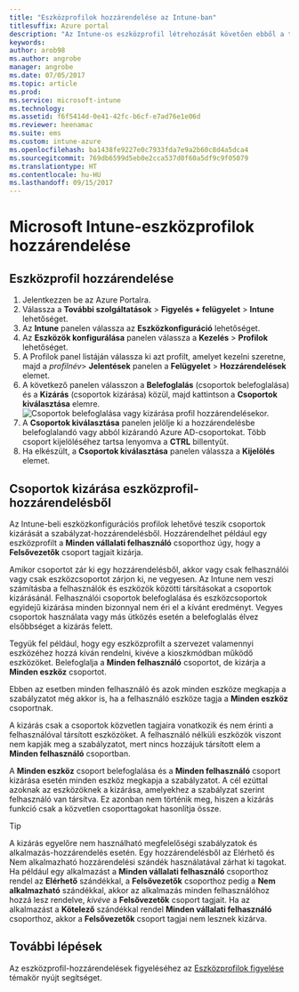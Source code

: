 ```yaml
---
title: "Eszközprofilok hozzárendelése az Intune-ban"
titlesuffix: Azure portal
description: "Az Intune-os eszközprofil létrehozását követően ebből a témakörből megtudhatja, hogyan tudja azt eszközökhöz hozzárendelni.”"
keywords: 
author: arob98
ms.author: angrobe
manager: angrobe
ms.date: 07/05/2017
ms.topic: article
ms.prod: 
ms.service: microsoft-intune
ms.technology: 
ms.assetid: f6f5414d-0e41-42fc-b6cf-e7ad76e1e06d
ms.reviewer: heenamac
ms.suite: ems
ms.custom: intune-azure
ms.openlocfilehash: ba1438fe9227e0c7933fda7e9a2b60c8d4a5dca4
ms.sourcegitcommit: 769db6599d5eb0e2cca537d0f60a5df9c9f05079
ms.translationtype: HT
ms.contentlocale: hu-HU
ms.lasthandoff: 09/15/2017
---
```

# <a name="how-to-assign-microsoft-intune-device-profiles"></a>Microsoft Intune-eszközprofilok hozzárendelése

## <a name="assign-a-device-profile"></a>Eszközprofil hozzárendelése

1. Jelentkezzen be az Azure Portalra.
2. Válassza a **További szolgáltatások** > **Figyelés + felügyelet** > **Intune** lehetőséget.
3. Az **Intune** panelen válassza az **Eszközkonfiguráció** lehetőséget.
1. Az **Eszközök konfigurálása** panelen válassza a **Kezelés** > **Profilok** lehetőséget.
2. A Profilok panel listáján válassza ki azt profilt, amelyet kezelni szeretne, majd a *profilnév*> **Jelentések** panelen a **Felügyelet** > **Hozzárendelések** elemet.
3. A következő panelen válasszon a **Belefoglalás** (csoportok belefoglalása) és a **Kizárás** (csoportok kizárása) közül, majd kattintson a **Csoportok kiválasztása** elemre.
![Csoportok belefoglalása vagy kizárása profil hozzárendelésekor.](./media/group-include-exclude.png)
4. A **Csoportok kiválasztása** panelen jelölje ki a hozzárendelésbe belefoglalandó vagy abból kizárandó Azure AD-csoportokat. Több csoport kijelöléséhez tartsa lenyomva a **CTRL** billentyűt.
4. Ha elkészült, a **Csoportok kiválasztása** panelen válassza a **Kijelölés** elemet.



## <a name="how-to-exclude-groups-from-a-device-profile-assignment"></a>Csoportok kizárása eszközprofil-hozzárendelésből

Az Intune-beli eszközkonfigurációs profilok lehetővé teszik csoportok kizárását a szabályzat-hozzárendelésből. Hozzárendelhet például egy eszközprofilt a **Minden vállalati felhasználó** csoporthoz úgy, hogy a **Felsővezetők** csoport tagjait kizárja.

Amikor csoportot zár ki egy hozzárendelésből, akkor vagy csak felhasználói vagy csak eszközcsoportot zárjon ki, ne vegyesen. Az Intune nem veszi számításba a felhasználók és eszközök közötti társításokat a csoportok kizárásánál. Felhasználói csoportok belefoglalása és eszközcsoportok egyidejű kizárása minden bizonnyal nem éri el a kívánt eredményt. Vegyes csoportok használata vagy más ütközés esetén a belefoglalás élvez elsőbbséget a kizárás felett.

Tegyük fel például, hogy egy eszközprofilt a szervezet valamennyi eszközéhez hozzá kíván rendelni, kivéve a kioszkmódban működő eszközöket. Belefoglalja a **Minden felhasználó** csoportot, de kizárja a **Minden eszköz** csoportot.

Ebben az esetben minden felhasználó és azok minden eszköze megkapja a szabályzatot még akkor is, ha a felhasználó eszköze tagja a **Minden eszköz** csoportnak. 

A kizárás csak a csoportok közvetlen tagjaira vonatkozik és nem érinti a felhasználóval társított eszközöket. A felhasználó nélküli eszközök viszont nem kapják meg a szabályzatot, mert nincs hozzájuk társított elem a **Minden felhasználó** csoportban. 

A **Minden eszköz** csoport belefoglalása és a **Minden felhasználó** csoport kizárása esetén minden eszköz megkapja a szabályzatot. A cél ezúttal azoknak az eszközöknek a kizárása, amelyekhez a szabályzat szerint felhasználó van társítva. Ez azonban nem történik meg, hiszen a kizárás funkció csak a közvetlen csoporttagokat hasonlítja össze. 

>[!Tip]
>A kizárás egyelőre nem használható megfelelőségi szabályzatok és alkalmazás-hozzárendelés esetén. Egy hozzárendelésből az Elérhető és Nem alkalmazható hozzárendelési szándék használatával zárhat ki tagokat. Ha például egy alkalmazást a **Minden vállalati felhasználó** csoporthoz rendel az **Elérhető** szándékkal, a **Felsővezetők** csoporthoz pedig a **Nem alkalmazható** szándékkal, akkor az alkalmazás minden felhasználóhoz hozzá lesz rendelve, *kivéve* a **Felsővezetők** csoport tagjait. Ha az alkalmazást a **Kötelező** szándékkal rendel **Minden vállalati felhasználó** csoporthoz, akkor a **Felsővezetők** csoport tagjai nem lesznek kizárva.
 
    
## <a name="next-steps"></a>További lépések
Az eszközprofil-hozzárendelések figyeléséhez az [Eszközprofilok figyelése](device-profile-monitor.md) témakör nyújt segítséget.
